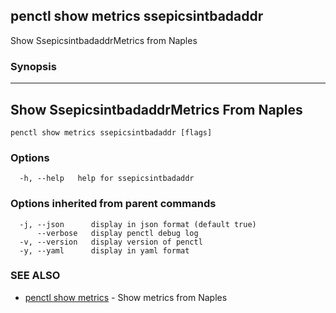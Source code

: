 ## penctl show metrics ssepicsintbadaddr

Show SsepicsintbadaddrMetrics from Naples

### Synopsis



---------------------------------
 Show SsepicsintbadaddrMetrics From Naples 
---------------------------------


```
penctl show metrics ssepicsintbadaddr [flags]
```

### Options

```
  -h, --help   help for ssepicsintbadaddr
```

### Options inherited from parent commands

```
  -j, --json      display in json format (default true)
      --verbose   display penctl debug log
  -v, --version   display version of penctl
  -y, --yaml      display in yaml format
```

### SEE ALSO
* [penctl show metrics](penctl_show_metrics.md)	 - Show metrics from Naples

